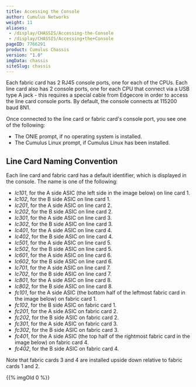 ```yaml
---
title: Accessing the Console
author: Cumulus Networks
weight: 11
aliases:
 - /display/CHASSIS/Accessing-the-Console
 - /display/CHASSIS/Accessing+the+Console
pageID: 7766291
product: Cumulus Chassis
version: "1.0"
imgData: chassis
siteSlug: chassis
---
```

Each fabric card has 2 RJ45 console ports, one for each of the CPUs.
Each line card also has 2 console ports, one for each CPU that connect
via a USB type A jack - this requires a special cable from Edgecore in
order to access the line card console ports. By default, the console
connects at 115200 baud 8N1.

Once connected to the line card or fabric card's console port, you see
one of the following:

  - The ONIE prompt, if no operating system is installed.
  - The Cumulus Linux prompt, if Cumulus Linux has been installed.

## Line Card Naming Convention

Each line card and fabric card has a default identifier, which is
displayed in the console. The name is one of the following:

  - *lc101*, for the A side ASIC (the left side in the image below) on
    line card 1.
  - *lc102*, for the B side ASIC on line card 1.
  - *lc201*, for the A side ASIC on line card 2.
  - *lc202*, for the B side ASIC on line card 2.
  - *lc301*, for the A side ASIC on line card 3.
  - *lc302*, for the B side ASIC on line card 3.
  - *lc401*, for the A side ASIC on line card 4.
  - *lc402*, for the B side ASIC on line card 4.
  - *lc501*, for the A side ASIC on line card 5.
  - *lc502*, for the B side ASIC on line card 5.
  - *lc601*, for the A side ASIC on line card 6.
  - *lc602*, for the B side ASIC on line card 6.
  - *lc701*, for the A side ASIC on line card 7.
  - *lc702*, for the B side ASIC on line card 7.
  - *lc801*, for the A side ASIC on line card 8.
  - *lc802*, for the B side ASIC on line card 8.
  - *fc101*, for the A side ASIC (the bottom half of the leftmost fabric
    card in the image below) on fabric card 1.
  - *fc102*, for the B side ASIC on fabric card 1.
  - *fc201*, for the A side ASIC on fabric card 2.
  - *fc202*, for the B side ASIC on fabric card 2.
  - *fc301*, for the A side ASIC on fabric card 3.
  - *fc302*, for the B side ASIC on fabric card 3.
  - *fc401*, for the A side ASIC (the top half of the rightmost fabric
    card in the image below) on fabric card 4.
  - *fc402*, for the B side ASIC on fabric card 4.

Note that fabric cards 3 and 4 are installed upside down relative to
fabric cards 1 and 2.

{{% imgOld 0 %}}
